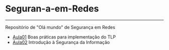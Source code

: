 # Seguran-a-em-Redes
---
Repositório de "Olá mundo" de Segurança em Redes

- [Aula01](https://github.com/hqnicolas/Seguran-a-em-Redes/tree/main/Aula01) Boas práticas para implementação do TLP
- [Aula02](https://github.com/hqnicolas/Seguran-a-em-Redes/tree/main/Aula02) Introdução à Segurança da Informação
